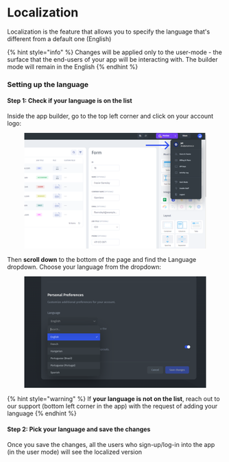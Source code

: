 # Localization

Localization is the feature that allows you to specify the language that's different from a default one (English)

{% hint style="info" %}
Changes will be applied only to the user-mode - the surface that the end-users of your app will be interacting with. The builder mode will remain in the English
{% endhint %}

### Setting up the language

#### Step 1: Check if your language is on the list

Inside the app builder, go to the top left corner and click on your account logo:

<figure><img src="../../.gitbook/assets/Group 1075.png" alt=""><figcaption></figcaption></figure>

Then **scroll down** to the bottom of the page and find the Language dropdown. Choose your language from the dropdown:

<figure><img src="../../.gitbook/assets/image (9).png" alt=""><figcaption></figcaption></figure>

{% hint style="warning" %}
If **your language is not on the list**, reach out to our support (bottom left corner in the app) with the request of adding your language
{% endhint %}

#### Step 2: Pick your language and save the changes

Once you save the changes, all the users who sign-up/log-in into the app (in the user mode) will see the localized version


